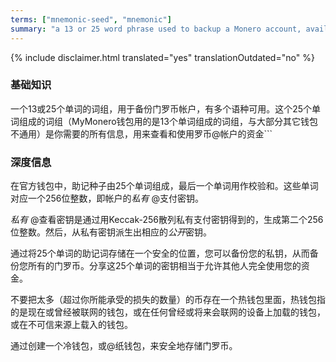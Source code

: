 ```yaml
---
terms: ["mnemonic-seed", "mnemonic"]
summary: "a 13 or 25 word phrase used to backup a Monero account, available in a number of languages"
---
```


{% include disclaimer.html translated="yes" translationOutdated="no" %}
### 基础知识

一个13或25个单词的词组，用于备份门罗币帐户，有多个语种可用。这个25个单词组成的词组（MyMonero钱包用的是13个单词组成的词组，与大部分其它钱包不通用）是你需要的所有信息，用来查看和使用罗币@帐户的资金```


### 深度信息

在官方钱包中，助记种子由25个单词组成，最后一个单词用作校验和。这些单词对应一个256位整数，即帐户的*私有* @支付密钥。

*私有* @查看密钥是通过用Keccak-256散列私有支付密钥得到的，生成第二个256位整数。然后，从私有密钥派生出相应的*公开*密钥。

通过将25个单词的助记词存储在一个安全的位置，您可以备份您的私钥，从而备份您所有的门罗币。分享这25个单词的密钥相当于允许其他人完全使用您的资金。  

不要把太多（超过你所能承受的损失的数量）的币存在一个热钱包里面，热钱包指的是现在或曾经被联网的钱包，或在任何曾经或将来会联网的设备上加载的钱包，或在不可信来源上载入的钱包。

通过创建一个冷钱包，或@纸钱包，来安全地存储门罗币。
